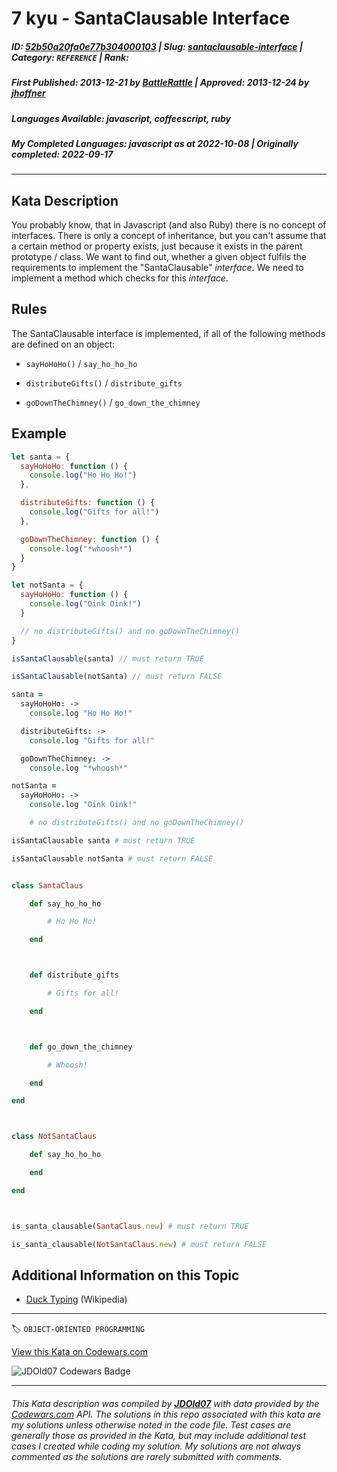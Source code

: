 # 7 kyu - SantaClausable Interface

##### **ID**: [52b50a20fa0e77b304000103](https://www.codewars.com/kata/52b50a20fa0e77b304000103) | **Slug**: [santaclausable-interface](https://www.codewars.com/kata/52b50a20fa0e77b304000103) | **Category**: `REFERENCE` | **Rank**: <span style="color:white">7 kyu</span>

##### **First Published**: 2013-12-21 **_by_** [BattleRattle](https://www.codewars.com/users/BattleRattle) | **Approved**: 2013-12-24 **_by_** [jhoffner](https://www.codewars.com/users/jhoffner)

##### **Languages Available**: javascript, coffeescript, ruby

##### **My Completed Languages**: javascript **_as at_** 2022-10-08 | **Originally completed**: 2022-09-17

---

## Kata Description

You probably know, that in Javascript (and also Ruby) there is no concept of interfaces. There is only a concept of inheritance, but you can't assume that a certain method or property exists, just because it exists in the parent prototype / class. We want to find out, whether a given object fulfils the requirements to implement the "SantaClausable" _interface_. We need to implement a method which checks for this _interface_.

## Rules

The SantaClausable interface is implemented, if all of the following methods are defined on an object:

- `sayHoHoHo()` / `say_ho_ho_ho`

- `distributeGifts()` / `distribute_gifts`

- `goDownTheChimney()` / `go_down_the_chimney`

## Example

```javascript
let santa = {
  sayHoHoHo: function () {
    console.log("Ho Ho Ho!")
  },

  distributeGifts: function () {
    console.log("Gifts for all!")
  },

  goDownTheChimney: function () {
    console.log("*whoosh*")
  }
}

let notSanta = {
  sayHoHoHo: function () {
    console.log("Oink Oink!")
  }

  // no distributeGifts() and no goDownTheChimney()
}

isSantaClausable(santa) // must return TRUE

isSantaClausable(notSanta) // must return FALSE
```

```coffeescript
santa =
  sayHoHoHo: ->
    console.log "Ho Ho Ho!"

  distributeGifts: ->
    console.log "Gifts for all!"

  goDownTheChimney: ->
    console.log "*whoosh*"

notSanta =
  sayHoHoHo: ->
    console.log "Oink Oink!"

    # no distributeGifts() and no goDownTheChimney()

isSantaClausable santa # must return TRUE

isSantaClausable notSanta # must return FALSE
```

```ruby

class SantaClaus

    def say_ho_ho_ho

        # Ho Ho Ho!

    end



    def distribute_gifts

        # Gifts for all!

    end



    def go_down_the_chimney

        # Whoosh!

    end

end



class NotSantaClaus

    def say_ho_ho_ho

    end

end



is_santa_clausable(SantaClaus.new) # must return TRUE

is_santa_clausable(NotSantaClaus.new) # must return FALSE

```

## Additional Information on this Topic

- [Duck Typing](http://en.wikipedia.org/wiki/Duck_typing) (Wikipedia)

---

🏷 `OBJECT-ORIENTED PROGRAMMING`

[View this Kata on Codewars.com](https://www.codewars.com/kata/52b50a20fa0e77b304000103)

![](https://www.codewars.com/users/jdold07/badges/large "JDOld07 Codewars Badge")

---

###### _This Kata description was compiled by [**JDOld07**](https://tpstech.dev) with data provided by the [Codewars.com](https://www.codewars.com) API. The solutions in this repo associated with this kata are my solutions unless otherwise noted in the code file. Test cases are generally those as provided in the Kata, but may include additional test cases I created while coding my solution. My solutions are not always commented as the solutions are rarely submitted with comments._
